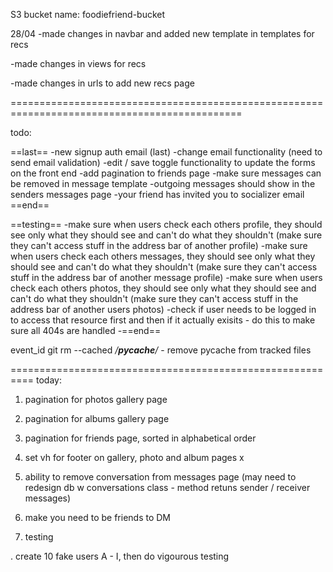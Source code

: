 S3 bucket name: foodiefriend-bucket

28/04
-made changes in navbar and added new template in templates for recs

-made changes in views for recs

-made changes in urls to add new recs page

==============================================================================================

todo:

==last==
-new signup auth email (last)
-change email functionality (need to send email validation)
-edit / save toggle functionality to update the forms on the front end
-add pagination to friends page
-make sure messages can be removed in message template
-outgoing messages should show in the senders messages page
-your friend has invited you to socializer email
==end==

==testing==
-make sure when users check each others profile, they should see only what they should see and can't do what they shouldn't (make sure they can't access stuff in the address bar of another profile)
-make sure when users check each others messages, they should see only what they should see and can't do what they shouldn't (make sure they can't access stuff in the address bar of another message profile)
-make sure when users check each others photos, they should see only what they should see and can't do what they shouldn't (make sure they can't access stuff in the address bar of another users photos)
-check if user needs to be logged in to access that resource first and then if it actually exisits - do this to make sure all 404s are handled
-==end==



event_id
git rm --cached */__pycache__/* - remove pycache from tracked files

==========================================================
today:

1. pagination for photos gallery page
2. pagination for albums gallery page
3. pagination for friends page, sorted in alphabetical order
4. set vh for footer on gallery, photo and album pages x
5. ability to remove conversation from messages page (may need to redesign db w conversations class - method retuns sender / receiver messages)
6. make you need to be friends to DM


9. testing




. create 10 fake users A - I, then do vigourous testing



